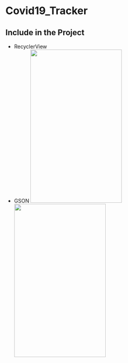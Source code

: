 # Covid19_Tracker
## Include in the Project
 -  RecyclerView
 -  GSON
<img src="https://i.imgur.com/nWT1qOB.jpg" width="250" height="418"> <img src="https://i.imgur.com/5dqjaVT.jpg" width="250" height="418">
